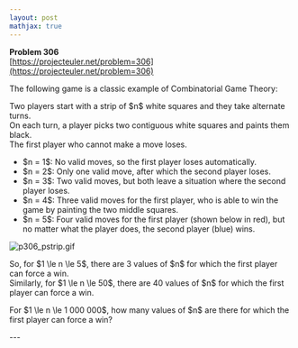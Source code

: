 ```yaml
---
layout: post
mathjax: true
---
```

**Problem 306**  
[https://projecteuler.net/problem=306](https://projecteuler.net/problem=306)

<p>The following game is a classic example of Combinatorial Game Theory:</p>

<p>Two players start with a strip of $n$ white squares and they take alternate turns.<br />
On each turn, a player picks two contiguous white squares and paints them black.<br />
The first player who cannot make a move loses.</p>

<ul>
<li>$n = 1$: No valid moves, so the first player loses automatically.</li>
<li>$n = 2$: Only one valid move, after which the second player loses.</li>
<li>$n = 3$: Two valid moves, but both leave a situation where the second player loses.</li>
<li>$n = 4$: Three valid moves for the first player, who is able to win the game by painting the two middle squares.</li>
<li>$n = 5$: Four valid moves for the first player (shown below in red), but no matter what the player does, the second player (blue) wins.</li>
</ul>

<div class="center"><img src="https://projecteuler.net/project/images/p306_pstrip.gif" class="dark_img" alt="p306_pstrip.gif" /></div>

<p>So, for $1 \le n \le 5$, there are 3 values of $n$ for which the first player can force a win.<br />
Similarly, for $1 \le n \le 50$, there are 40 values of $n$ for which the first player can force a win.</p>

<p>For $1 \le n \le 1 000 000$, how many values of $n$ are there for which the first player can force a win?</p>
---
